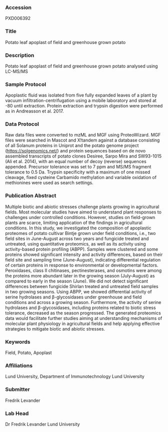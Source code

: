 ### Accession
PXD006392

### Title
Potato leaf apoplast of field and greenhouse grown potato

### Description
Potato leaf apoplast of field and greenhouse grown potato analysed using LC-MS/MS

### Sample Protocol
Apoplastic fluid was isolated from five fully expanded leaves of a plant by vacuum infiltration-centrifugation using a mobile laboratory and stored at -80 until extraction. Protein extraction and trypsin digestion were performed as in Andreasson et al. 2017.

### Data Protocol
Raw data files were converted to mzML and MGF using ProteoWizard. MGF files were searched in Mascot and X!tandem against a database consisting of all Solanum proteins in Uniprot and the potato genome project (https://solgenomics.net/) and protein sequences based on de novo assembled transcripts of potato clones Desiree, Sarpo Mira and SW93-1015 (Ali et al. 2014), with an equal number of decoy (reverse) sequences appended. Precursor tolerance was set to 7 ppm and MS/MS fragment tolerance to 0.5 Da. Trypsin specificity with a maximum of one missed cleavage, fixed cysteine Carbamido methylation and variable oxidation of methionines were used as search settings.

### Publication Abstract
Multiple biotic and abiotic stresses challenge plants growing in agricultural fields. Most molecular studies have aimed to understand plant responses to challenges under controlled conditions. However, studies on field-grown plants are scarce, limiting application of the findings in agricultural conditions. In this study, we investigated the composition of apoplastic proteomes of potato cultivar Bintje grown under field conditions, i.e., two field sites in June-August across two years and fungicide treated and untreated, using quantitative proteomics, as well as its activity using activity-based protein profiling (ABPP). Samples were clustered and some proteins showed significant intensity and activity differences, based on their field site and sampling time (June-August), indicating differential regulation of certain proteins in response to environmental or developmental factors. Peroxidases, class II chitinases, pectinesterases, and osmotins were among the proteins more abundant later in the growing season (July-August) as compared to early in the season (June). We did not detect significant differences between fungicide Shirlan treated and untreated field samples in two growing seasons. Using ABPP, we showed differential activity of serine hydrolases and &#x3b2;-glycosidases under greenhouse and field conditions and across a growing season. Furthermore, the activity of serine hydrolases and &#x3b2;-glycosidases, including proteins related to biotic stress tolerance, decreased as the season progressed. The generated proteomics data would facilitate further studies aiming at understanding mechanisms of molecular plant physiology in agricultural fields and help applying effective strategies to mitigate biotic and abiotic stresses.

### Keywords
Field, Potato, Apoplast

### Affiliations
Lund University,
Department of Immunotechnology
Lund University

### Submitter
Fredrik Levander

### Lab Head
Dr Fredrik Levander
Lund University


